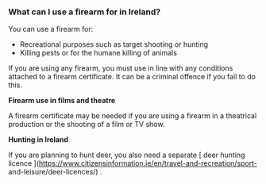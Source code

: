 ###  **What can I use a** **firearm for in Ireland?**

You can use a firearm for:

  * Recreational purposes such as target shooting or hunting 
  * Killing pests or for the humane killing of animals 

If you are using any firearm, you must use in line with any conditions
attached to a firearm certificate. It can be a criminal offence if you fail to
do this.

**Firearm use in films and theatre**

A firearm certificate may be needed if you are using a firearm in a theatrical
production or the shooting of a film or TV show.

**Hunting in Ireland**

If you are planning to hunt deer, you also need a separate [ deer hunting
licence ](https://www.citizensinformation.ie/en/travel-and-recreation/sport-
and-leisure/deer-licences/) .
